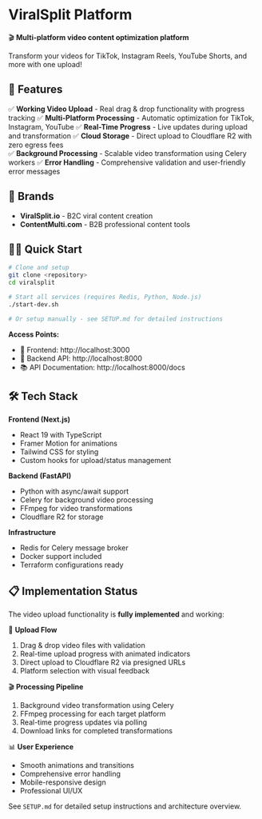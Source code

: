 # ViralSplit Platform

🎬 **Multi-platform video content optimization platform**

Transform your videos for TikTok, Instagram Reels, YouTube Shorts, and more with one upload!

## 🚀 Features

✅ **Working Video Upload** - Real drag & drop functionality with progress tracking
✅ **Multi-Platform Processing** - Automatic optimization for TikTok, Instagram, YouTube
✅ **Real-Time Progress** - Live updates during upload and transformation
✅ **Cloud Storage** - Direct upload to Cloudflare R2 with zero egress fees  
✅ **Background Processing** - Scalable video transformation using Celery workers
✅ **Error Handling** - Comprehensive validation and user-friendly error messages

## 🎯 Brands
- **ViralSplit.io** - B2C viral content creation
- **ContentMulti.com** - B2B professional content tools

## 🏃‍♂️ Quick Start

```bash
# Clone and setup
git clone <repository>
cd viralsplit

# Start all services (requires Redis, Python, Node.js)
./start-dev.sh

# Or setup manually - see SETUP.md for detailed instructions
```

**Access Points:**
- 📱 Frontend: http://localhost:3000
- 🔧 Backend API: http://localhost:8000  
- 📚 API Documentation: http://localhost:8000/docs

## 🛠️ Tech Stack

**Frontend (Next.js)**
- React 19 with TypeScript
- Framer Motion for animations
- Tailwind CSS for styling
- Custom hooks for upload/status management

**Backend (FastAPI)**  
- Python with async/await support
- Celery for background video processing
- FFmpeg for video transformations
- Cloudflare R2 for storage

**Infrastructure**
- Redis for Celery message broker
- Docker support included
- Terraform configurations ready

## 📋 Implementation Status

The video upload functionality is **fully implemented** and working:

🎯 **Upload Flow**
1. Drag & drop video files with validation
2. Real-time upload progress with animated indicators  
3. Direct upload to Cloudflare R2 via presigned URLs
4. Platform selection with visual feedback

🎬 **Processing Pipeline**
1. Background video transformation using Celery
2. FFmpeg processing for each target platform
3. Real-time progress updates via polling
4. Download links for completed transformations

📊 **User Experience**
- Smooth animations and transitions
- Comprehensive error handling
- Mobile-responsive design
- Professional UI/UX

See `SETUP.md` for detailed setup instructions and architecture overview.
